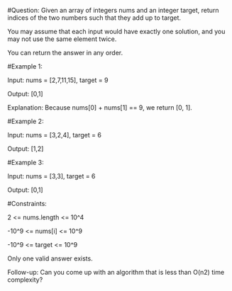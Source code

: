 #Question:
Given an array of integers nums and an integer target, return indices of the two numbers such that they add up to target.

You may assume that each input would have exactly one solution, and you may not use the same element twice.

You can return the answer in any order.


#Example 1:

Input: nums = [2,7,11,15], target = 9

Output: [0,1]

Explanation: Because nums[0] + nums[1] == 9, we return [0, 1].


#Example 2:

Input: nums = [3,2,4], target = 6

Output: [1,2]


#Example 3:

Input: nums = [3,3], target = 6

Output: [0,1]
 

#Constraints:

2 <= nums.length <= 10^4

-10^9 <= nums[i] <= 10^9

-10^9 <= target <= 10^9

Only one valid answer exists.
 

Follow-up: Can you come up with an algorithm that is less than O(n2) time complexity?